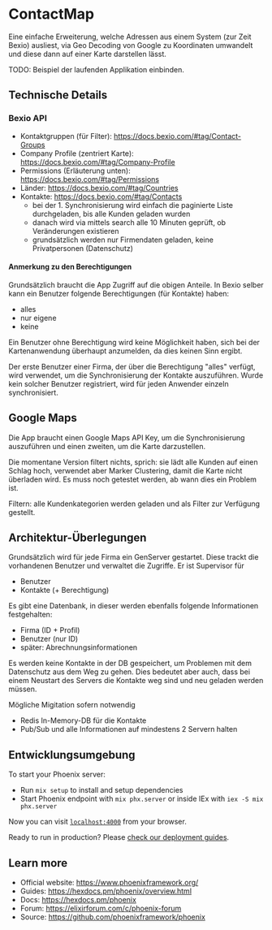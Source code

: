 # ContactMap

Eine einfache Erweiterung, welche Adressen aus einem System (zur Zeit Bexio) ausliest, via Geo Decoding von Google zu Koordinaten umwandelt und diese dann auf einer Karte darstellen lässt.

TODO: Beispiel der laufenden Applikation einbinden.

## Technische Details

### Bexio API

- Kontaktgruppen (für Filter): https://docs.bexio.com/#tag/Contact-Groups
- Company Profile (zentriert Karte): https://docs.bexio.com/#tag/Company-Profile
- Permissions (Erläuterung unten): https://docs.bexio.com/#tag/Permissions
- Länder: https://docs.bexio.com/#tag/Countries
- Kontakte: https://docs.bexio.com/#tag/Contacts
  - bei der 1. Synchronisierung wird einfach die paginierte Liste durchgeladen, bis alle Kunden geladen wurden
  - danach wird via mittels search alle 10 Minuten geprüft, ob Veränderungen existieren
  - grundsätzlich werden nur Firmendaten geladen, keine Privatpersonen (Datenschutz)

#### Anmerkung zu den Berechtigungen

Grundsätzlich braucht die App Zugriff auf die obigen Anteile. In Bexio selber kann ein Benutzer folgende Berechtigungen (für Kontakte) haben:

- alles
- nur eigene
- keine

Ein Benutzer ohne Berechtigung wird keine Möglichkeit haben, sich bei der Kartenanwendung überhaupt anzumelden, da dies keinen Sinn ergibt.

Der erste Benutzer einer Firma, der über die Berechtigung "alles" verfügt, wird verwendet, um die Synchronisierung der Kontakte auszuführen. Wurde kein solcher Benutzer registriert,
wird für jeden Anwender einzeln synchronisiert.

## Google Maps

Die App braucht einen Google Maps API Key, um die Synchronisierung auszuführen und einen zweiten, um die Karte darzustellen.

Die momentane Version filtert nichts, sprich: sie lädt alle Kunden auf einen Schlag hoch, verwendet aber Marker Clustering, damit die Karte nicht überladen wird. Es muss noch getestet werden, 
ab wann dies ein Problem ist.

Filtern: alle Kundenkategorien werden geladen und als Filter zur Verfügung gestellt.

## Architektur-Überlegungen

Grundsätzlich wird für jede Firma ein GenServer gestartet. Diese trackt die vorhandenen Benutzer und verwaltet die Zugriffe. Er ist Supervisor für
- Benutzer
- Kontakte (+ Berechtigung)

Es gibt eine Datenbank, in dieser werden ebenfalls folgende Informationen festgehalten:
- Firma (ID + Profil)
- Benutzer (nur ID)
- später: Abrechnungsinformationen

Es werden keine Kontakte in der DB gespeichert, um Problemen mit dem Datenschutz aus dem Weg zu gehen. Dies bedeutet aber auch, dass bei einem Neustart des Servers die Kontakte weg sind und neu 
geladen werden müssen. 

Mögliche Migitation sofern notwendig
* Redis In-Memory-DB für die Kontakte
* Pub/Sub und alle Informationen auf mindestens 2 Servern halten

## Entwicklungsumgebung

To start your Phoenix server:

  * Run `mix setup` to install and setup dependencies
  * Start Phoenix endpoint with `mix phx.server` or inside IEx with `iex -S mix phx.server`

Now you can visit [`localhost:4000`](http://localhost:4000) from your browser.

Ready to run in production? Please [check our deployment guides](https://hexdocs.pm/phoenix/deployment.html).

## Learn more

  * Official website: https://www.phoenixframework.org/
  * Guides: https://hexdocs.pm/phoenix/overview.html
  * Docs: https://hexdocs.pm/phoenix
  * Forum: https://elixirforum.com/c/phoenix-forum
  * Source: https://github.com/phoenixframework/phoenix
